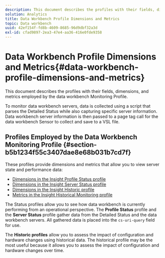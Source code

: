```yaml
---
description: This document describes the profiles with their fields, dimensions, and metrics employed by the data workbench Monitoring Profile.
solution: Analytics
title: Data Workbench Profile Dimensions and Metrics
topic: Data workbench
uuid: 42ef154f-fd8b-4609-8685-96d9dbf32a3d
exl-id: cfad9897-2ea3-47e4-aa36-416e0fde9358
---
```

# Data Workbench Profile Dimensions and Metrics{#data-workbench-profile-dimensions-and-metrics}

This document describes the profiles with their fields, dimensions, and metrics employed by the data workbench Monitoring Profile.

 To monitor data workbench servers, data is collected using a script that parses the Detailed Status while also capturing specific server information. Data workbench server information is then passed to a page tag call for the data workbench Sensor to collect and save to a VSL file.

## Profiles Employed by the Data Workbench Monitoring Profile {#section-b5b1234f55c3407dae8e68b031b7cd7f}

These profiles provide dimensions and metrics that allow you to view server state and performance data:

* [Dimensions in the Insight Profile Status profile](../../../home/monitoring-installation/monitoring-appendix/monitoring-profile-status.md#concept-d4cd7da41c8a42bab4aea25418264e64) 
* [Dimensions in the Insight Server Status profile](../../../home/monitoring-installation/monitoring-appendix/monitoring-servers-profile.md#concept-8cbeb91e99bc42e2b52b22d551423f8a) 
* [Dimensions in the Insight Historic profile](../../../home/monitoring-installation/monitoring-appendix/monitoring-historical.md#concept-a42837c9c9274f83ad5bc5a6720f02b0) 
* [Metrics in the Insight Historical Monitoring profile](../../../home/monitoring-installation/monitoring-appendix/monitoring-hist-metrics.md#concept-8fece88b1f014637bbc7c8372ee93203)

The Status profiles allow you to see how data workbench is currently performing from an operational perspective. The **Profile Status** profile and the **Server Status** profile gather data from the Detailed Status and the data workbench servers. All gathered data is placed into the `cs-uri-query` field for use.

The **Historic profiles** allow you to assess the impact of configuration and hardware changes using historical data. The historical profile may be the most useful because it allows you to assess the impact of configuration and hardware changes over time.
